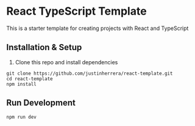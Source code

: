 # React TypeScript Template

This is a starter template for creating projects with React and TypeScript

## Installation & Setup

1. Clone this repo and install dependencies

```
git clone https://github.com/justinherrera/react-template.git
cd react-template
npm install
```

## Run Development

```
npm run dev
```
